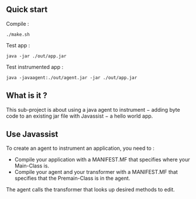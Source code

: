 ## Quick start
Compile :

	./make.sh

Test app :

	java -jar ./out/app.jar

Test instrumented app :

	java -javaagent:./out/agent.jar -jar ./out/app.jar

## What is it ?
This sub-project is about using a java agent to instrument − adding byte code to an existing jar file with Javassist − a hello world app.

## Use Javassist
To create an agent to instrument an application, you need to :
* Compile your application with a MANIFEST.MF that specifies where your Main-Class is.
* Compile your agent and your transformer with a MANIFEST.MF that specifies that the Premain-Class is in the agent.

The agent calls the transformer that looks up desired methods to edit.

